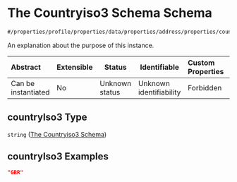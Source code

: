# The Countryiso3 Schema Schema

```txt
#/properties/profile/properties/data/properties/address/properties/countryIso3#/properties/profile/properties/data/properties/address/properties/countryIso3
```

An explanation about the purpose of this instance.


| Abstract            | Extensible | Status         | Identifiable            | Custom Properties | Additional Properties | Access Restrictions | Defined In                                                                           |
| :------------------ | ---------- | -------------- | ----------------------- | :---------------- | --------------------- | ------------------- | ------------------------------------------------------------------------------------ |
| Can be instantiated | No         | Unknown status | Unknown identifiability | Forbidden         | Allowed               | none                | [quote_schema.schema.json\*](../out/quote_schema.schema.json "open original schema") |

## countryIso3 Type

`string` ([The Countryiso3 Schema](quote_schema-properties-the-profile-schema-properties-the-data-schema-properties-the-address-schema-properties-the-countryiso3-schema.md))

## countryIso3 Examples

```json
"GBR"
```
